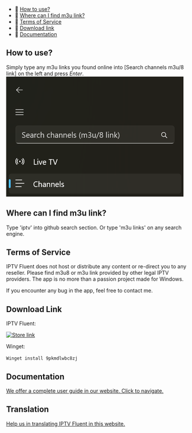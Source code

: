 - 🚀 [How to use?](#how-to-use)
- 🚀 [Where can I find m3u link?](#where-can-i-find-m3u-link)
- 🚀 [Terms of Service](#terms-of-service)
- 🚀 [Download link](#download-link)
- 🚀 [Documentation](#documentation)

## How to use?

Simply type any m3u links you found online into [Search channels m3u/8 link] on the left and press _Enter_.
![VLC Network Panel](https://github.com/JimmyRespawn/IPTV-Fluent/blob/main/SearchSectionIPTVFluent.png?raw=true)

## Where can I find m3u link?

Type 'iptv' into github search section.
Or type 'm3u links' on any search engine.

## Terms of Service
IPTV Fluent does not host or distribute any content or re-direct you to any reseller. Please find m3u8 or m3u link provided by other legal IPTV providers.
The app is no more than a passion project made for Windows.

If you encounter any bug in the app, feel free to contact me.

## Download Link
IPTV Fluent:  
<p align="left">
  <a href="https://www.microsoft.com/store/productId/9PKMDLWBC8ZJ?ocid=pdpshare" target="_blank">
    <img src="https://github.com/jenius-apps/ambie/raw/main/images/storeBadge.png" width="200" alt="Store link" />
  </a>
</p>

Winget:

`Winget install 9pkmdlwbc8zj`

## Documentation
[We offer a complete user guide in our website. Click to navigate.](https://app.linjimi.com/docs/iptv/)

## Translation
[Help us in translating IPTV Fluent in this website.](https://crowdin.com/project/iptvfluent)
